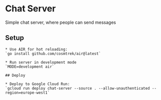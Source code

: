 # Chat Server

Simple chat server, where people can send messages

## Setup
```
* Use AIR for hot reloading:
`go install github.com/cosmtrek/air@latest`

* Run server in development mode
`MODE=development air`

## Deploy

* Deploy to Google Cloud Run:
`gcloud run deploy chat-server --source . --allow-unauthenticated --region=europe-west1`
